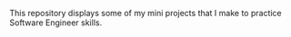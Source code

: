 This repository displays some of my mini projects that I make to practice Software Engineer skills.
